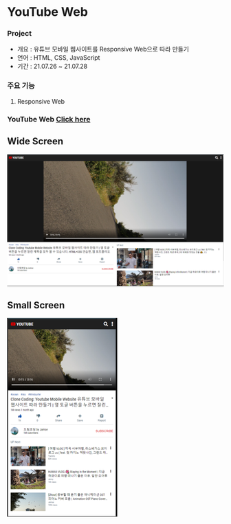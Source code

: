 # YouTube Web

### Project

- 개요 : 유튜브 모바일 웹사이트를 Responsive Web으로 따라 만들기
- 언어 : HTML, CSS, JavaScript
- 기간 : 21.07.26 ~ 21.07.28

### 주요 기능

1. Responsive Web

### YouTube Web [Click here](https://won-jin-lee.github.io/YouTube-Web)

## Wide Screen

![wide](image/widescreen.PNG)

## Small Screen

![small](image/smallscreen.png)
